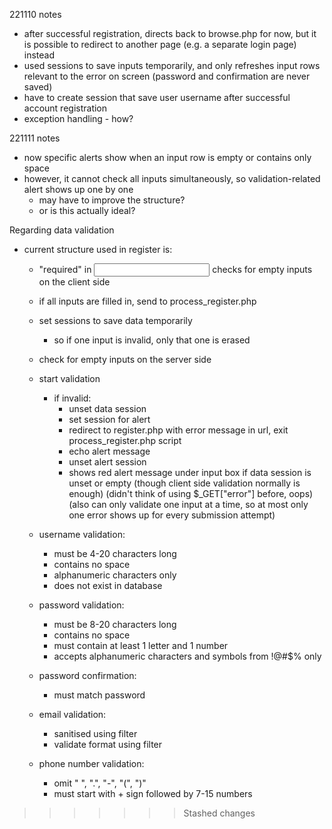 221110 notes
- after successful registration, directs back to browse.php for now, but it is possible to redirect to another page (e.g. a separate login page) instead
- used sessions to save inputs temporarily, and only refreshes input rows relevant to the error on screen (password and confirmation are never saved)
- have to create session that save user username after successful account registration
- exception handling - how?

221111 notes
- now specific alerts show when an input row is empty or contains only space
- however, it cannot check all inputs simultaneously, so validation-related alert shows up one by one
    - may have to improve the structure?
    - or is this actually ideal?


Regarding data validation
- current structure used in register is:
    - "required" in <input> checks for empty inputs on the client side
    - if all inputs are filled in, send to process_register.php
    - set sessions to save data temporarily
        - so if one input is invalid, only that one is erased
    - check for empty inputs on the server side

    - start validation
        - if invalid:
            - unset data session
            - set session for alert
            - redirect to register.php with error message in url, exit process_register.php script
            - echo alert message
            - unset alert session
            - shows red alert message under input box if data session is unset or empty (though client side validation normally is enough)
        (didn't think of using $_GET["error"] before, oops)
        (also can only validate one input at a time, so at most only one error shows up for every submission attempt)

    - username validation:
        - must be 4-20 characters long
        - contains no space
        - alphanumeric characters only
        - does not exist in database
    
    - password validation:
        - must be 8-20 characters long
        - contains no space
        - must contain at least 1 letter and 1 number
        - accepts alphanumeric characters and symbols from !@#$% only

    - password confirmation:
        - must match password
    
    - email validation:
        - sanitised using filter
        - validate format using filter

    - phone number validation:
        - omit " ", ".", "-", "(", ")"
        - must start with + sign followed by 7-15 numbers
>>>>>>> Stashed changes
